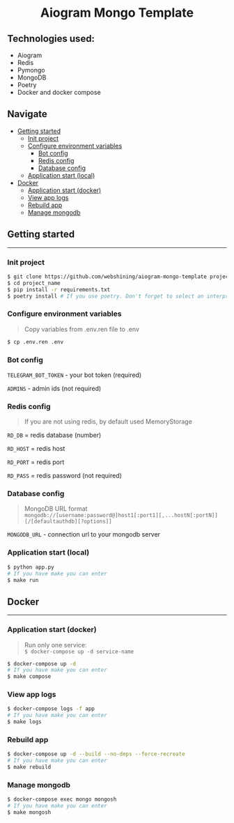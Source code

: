 # <p align="center">Aiogram Mongo Template</p>

## Technologies used:
* Aiogram
* Redis
* Pymongo
* MongoDB
* Poetry
* Docker and docker compose

## Navigate
* [Getting started](#getting-started)
    * [Init project](#init-project)
    * [Configure environment variables](#configure-environment-variables)
        * [Bot config](#bot-config)
        * [Redis config](#redis-config)
        * [Database config](#database-config)
    * [Application start (local)](#application-start-local)
* [Docker](#docker)
    * [Application start (docker)](#application-start-docker)
    * [View app logs](#view-app-logs)
    * [Rebuild app](#rebuild-app)
    * [Manage mongodb](#manage-mongodb)
## Getting started
---
### Init project
```bash
$ git clone https://github.com/webshining/aiogram-mongo-template project_name
$ cd project_name
$ pip install -r requirements.txt
$ poetry install # If you use poetry. Don't forget to select an interpreter
```
### Configure environment variables
> Copy variables from .env.ren file to .env
```bash
$ cp .env.ren .env
```
### Bot config
`TELEGRAM_BOT_TOKEN` - your bot token (required)

`ADMINS` - admin ids (not required)

### Redis config
> If you are not using redis, by default used MemoryStorage

`RD_DB` = redis database (number)

`RD_HOST` = redis host

`RD_PORT` = redis port

`RD_PASS` = redis password (not required)
### Database config
> MongoDB URL format<br>
`mongodb://[username:password@]host1[:port1][,...hostN[:portN]][/[defaultauthdb][?options]]`

`MONGODB_URL` - connection url to your mongodb server

### Application start (local)
```bash
$ python app.py 
# If you have make you can enter
$ make run
```
## Docker
---
### Application start (docker)
> Run only one service:<br>
`$ docker-compose up -d service-name`
```bash
$ docker-compose up -d
# If you have make you can enter
$ make compose
```
### View app logs
```bash
$ docker-compose logs -f app 
# If you have make you can enter
$ make logs
```
### Rebuild app
```bash
$ docker-compose up -d --build --no-deps --force-recreate
# If you have make you can enter
$ make rebuild
```
### Manage mongodb
```bash
$ docker-compose exec mongo mongosh
# If you have make you can enter
$ make mongosh
```